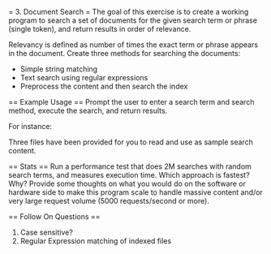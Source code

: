 = 3. Document Search =
The goal of this exercise is to create a working program to search a set of documents 
for the given search term or phrase (single token), and return results in order of relevance. 

Relevancy is defined as number of times the exact term or phrase appears in the document. 
Create three methods for searching the documents: 
  * Simple string matching
  * Text search using regular expressions
  * Preprocess the content and then search the index
  
== Example Usage ==
Prompt the user to enter a search term and search method, execute the search, and return results. 

For instance:
 
Three files have been provided for you to read and use as sample search content.

== Stats ==
Run a performance test that does 2M searches with random search terms, and measures execution time. Which approach is fastest? Why?
Provide some thoughts on what you would do on the software or hardware side to make this program scale to handle massive content and/or very large request volume (5000 requests/second or more).

== Follow On Questions ==
1. Case sensitive?
1. Regular Expression matching of indexed files 